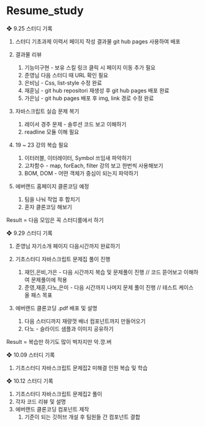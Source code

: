 # Resume_study

❖ 9.25 스터디 기록
1. 스터디 기초과제 이력서 페이지 작성 결과물 git hub pages 사용하여 배포

2. 결과물 리뷰
    1) 기능미구현 - 보유 스킬 링크 클릭 시 페이지 이동 추가 필요
    2) 준영님 다음 스터디 때 URL 확인 필요
    3) 은비님 - Css, list-style 수정 완료
    4) 재훈님 - git hub repositori 재생성 후 git hub pages 배포 완료
    5) 가은님 - git hub pages 배포 후 img, link 경로 수정 완료

3. 자바스크립트 실습 문제 복기
    1) 레이서 경주 문제 - 솔루션 코드 보고 이해하기
    2) readline 모듈 이해 필요

4. 19 ~ 23 강의 복습 필요 
    1) 이터러블, 이터레이터, Symbol 쓰임새 파악하기
    2) 고차함수 - map, forEach, filter 강의 보고 한번씩 사용해보기 
    3) BOM, DOM - 어떤 객체가 중심이 되는지 파악하기

5. 에버랜드 홈페이지 클론코딩 예정
    1) 팀을 나눠 작업 후 합치기
    2) 혼자 클론코딩 해보기

Result = 다음 모임은 꼭 스터디룸에서 하기

❖ 9.29 스터디 기록
1. 준영님 자기소개 페이지 다음시간까지 완료하기

2. 기초스터디 자바스크립트 문제집 풀이 진행
    1) 재인,은비,가은 - 다음 시간까지 복습 및 문제풀이 진행 // 코드 뜯어보고 이해하여 문제풀이에 적용
    2) 준영,재훈,다노,은미 - 다음 시간까지 나머지 문제 풀이 진행 // 테스트 케이스 올 패스 목표

3. 에버랜드 클론코딩 .pdf 배포 및 설명
    1) 다음 스터디까지 재량껏 배너 컴포넌트까지 만들어오기 
    2) 다노 - 슬라이드 샘플과 이미지 공유하기

Result = 복습만 하기도 많이 벅차지만 악.깡.버 

❖ 10.09 스터디 기록
1. 기초스터디 자바스크립트 문제집2 미해결 인원 복습 및 학습

❖ 10.12 스터디 기록
1. 기초스터디 자바스크립트 문제집2 풀이
2. 각자 코드 리뷰 및 설명
3. 에버랜드 클론코딩 컴포넌트 제작
    1) 기준이 되는 깃허브 개설 후 팀원들 간 컴포넌트 결합